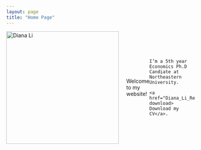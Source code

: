 ```yaml
---
layout: page
title: "Home Page"
---
```


<div style="display: flex; align-items: center;">
  <img src="/headshot.jpg" alt="Diana Li" style="width: 300px; margin-right: 20px;">
  <p>
    Welcome to my website!
    
    I’m a 5th year Economics Ph.D Candiate at Northeastern University.
    
    <a href="Diana_Li_Resume.pdf" download> Download my CV</a>.
  </p>
</div>




